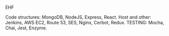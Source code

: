 EHF

Code structures: MongoDB, NodeJS, Express, React.
Host and other: Jenkins, AWS EC2, Route 53, SES, Nginx, Cerbot, Redux.
TESTING: Mocha, Chai, Jest, Enzyme.  
